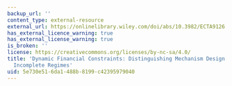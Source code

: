 ```yaml
---
backup_url: ''
content_type: external-resource
external_url: https://onlinelibrary.wiley.com/doi/abs/10.3982/ECTA9126
has_external_licence_warning: true
has_external_license_warning: true
is_broken: ''
license: https://creativecommons.org/licenses/by-nc-sa/4.0/
title: 'Dynamic Financial Constraints: Distinguishing Mechanism Design from Exogenously
  Incomplete Regimes'
uid: 5e730e51-6da1-488b-8199-c42395979040
---
```

